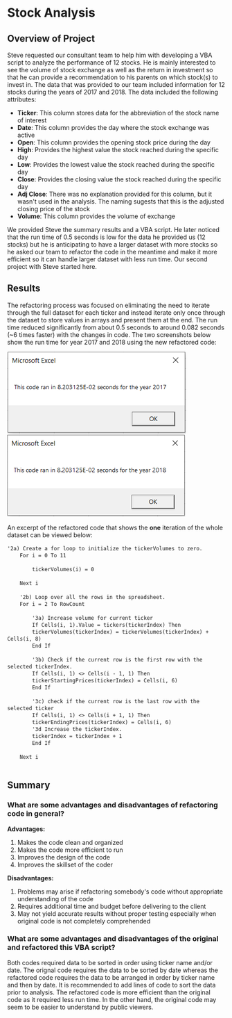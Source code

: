 # Stock Analysis

## Overview of Project
Steve requested our consultant team to help him with developing a VBA script to analyze the performance of 12 stocks. He is mainly interested to see the volume of stock exchange as well as the return in investment so that he can provide a recommendation to his parents on which stock(s) to invest in. The data that was provided to our team included information for 12 stocks during the years of 2017 and 2018. The data included the following attributes: 

  - **Ticker**: This column stores data for the abbreviation of the stock name of interest  
  - **Date**: This column provides the day where the stock exchange was active  
  - **Open**: This column provides the opening stock price during the day  
  - **High**: Provides the highest value the stock reached during the specific day  
  - **Low**: Provides the lowest value the stock reached during the specific day  
  - **Close**: Provides the closing value the stock reached during the specific day  
  - **Adj Close**: There was no explanation provided for this column, but it wasn't used in the analysis. The naming sugests that this is the adjusted closing price of the stock 
  - **Volume**: This column provides the volume of exchange  

We provided Steve the summary results and a VBA script. He later noticed that the run time of 0.5 seconds is low for the data he provided us (12 stocks) but he is anticipating to have a larger dataset with more stocks so he asked our team to refactor the code in the meantime and make it more efficient so it can handle larger dataset with less run time. Our second project with Steve started here.

## Results
The refactoring process was focused on eliminating the need to iterate through the full dataset for each ticker and instead iterate only once through the dataset to store values in arrays and present them at the end. The run time reduced significantly from about 0.5 seconds to around 0.082 seconds (~6 times faster) with the changes in code. The two screenshots below show the run time for year 2017 and 2018 using the new refactored code:

![Runtime of 2017](https://github.com/HoussamGhandour/stock-analysis/blob/main/Resources/2017RefactoredRunTime.PNG)
![Runtime of 2017](https://github.com/HoussamGhandour/stock-analysis/blob/main/Resources/2018RefactoredRunTime.PNG)

An excerpt of the refactored code that shows the **one** iteration of the whole dataset can be viewed below:
```
'2a) Create a for loop to initialize the tickerVolumes to zero.
    For i = 0 To 11
    
        tickerVolumes(i) = 0
        
    Next i
                
    '2b) Loop over all the rows in the spreadsheet.
    For i = 2 To RowCount
        
        '3a) Increase volume for current ticker
        If Cells(i, 1).Value = tickers(tickerIndex) Then
        tickerVolumes(tickerIndex) = tickerVolumes(tickerIndex) + Cells(i, 8)
        End If
        
        '3b) Check if the current row is the first row with the selected tickerIndex.
        If Cells(i, 1) <> Cells(i - 1, 1) Then
        tickerStartingPrices(tickerIndex) = Cells(i, 6)
        End If
        
        '3c) check if the current row is the last row with the selected ticker
        If Cells(i, 1) <> Cells(i + 1, 1) Then
        tickerEndingPrices(tickerIndex) = Cells(i, 6)
        '3d Increase the tickerIndex.
        tickerIndex = tickerIndex + 1
        End If
            
    Next i
    
```
## Summary

### What are some advantages and disadvantages of refactoring code in general?
**Advantages:**  
1. Makes the code clean and organized
2. Makes the code more efficient to run
3. Improves the design of the code
4. Improves the skillset of the coder  

**Disadvantages:**
1. Problems may arise if refactoring somebody's code without appropriate understanding of the code
2. Requires additional time and budget before delivering to the client
3. May not yield accurate results without proper testing especially when original code is not completely comprehended

### What are some advantages and disadvantages of the original and refactored this VBA script?
Both codes required data to be sorted in order using ticker name and/or date. The orignal code requires the data to be sorted by date whereas the refactored code requires the data to be arranged in order by ticker name and then by date. It is recommended to add lines of code to sort the data prior to analysis. The refactored code is more efficient than the original code as it required less run time. In the other hand, the original code may seem to be easier to understand by public viewers.
